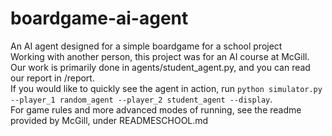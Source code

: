 # boardgame-ai-agent
An AI agent designed for a simple boardgame for a school project
<br>
Working with another person, this project was for an AI course at McGill.
<br>
Our work is primarily done in agents/student_agent.py, and you can read our report in /report.
<br>
If you would like to quickly see the agent in action, run `python simulator.py --player_1 random_agent --player_2 student_agent --display`.
<br>
For game rules and more advanced modes of running, see the readme provided by McGill, under READMESCHOOL.md
